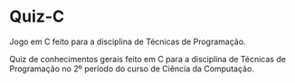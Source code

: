 # Quiz-C
Jogo em C feito para a disciplina de Técnicas de Programação.

Quiz de conhecimentos gerais feito em C para a disciplina de Técnicas de Programação no 2º período do curso de Ciência da Computação. 
